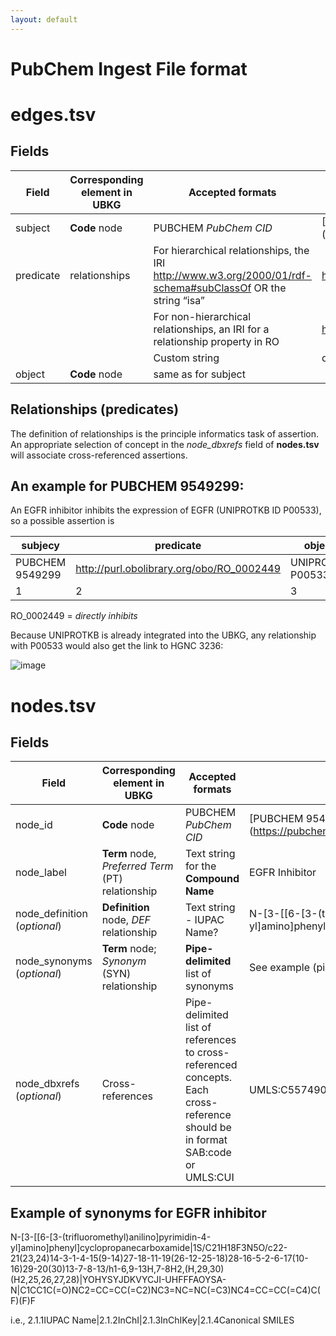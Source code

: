 ```yaml
---
layout: default
---
```

# PubChem Ingest File format

# edges.tsv
## Fields

| Field     | Corresponding element in UBKG | Accepted formats                                                                                            | Examples                                                            |
|-----------|-------------------------------|-------------------------------------------------------------------------------------------------------------|---------------------------------------------------------------------|
| subject   | **Code** node                 | PUBCHEM _PubChem CID_                                                                                       | [PUBCHEM 9549299](https://pubchem.ncbi.nlm.nih.gov/compound/9549299 |
| predicate | relationships                 | For hierarchical relationships, the IRI http://www.w3.org/2000/01/rdf-schema#subClassOf OR the string “isa” | http://www.w3.org/2000/01/rdf-schema#subClassOf                     |
|           |                               | For non-hierarchical relationships, an IRI for a relationship property in RO	                               | http://purl.obolibrary.org/obo/RO_0002292                           |
|           |                               | Custom string                                                                                               | drinks milkshake of                                                 |
| object    | **Code** node                 | same as for subject                                                                                         |                                                                     |

## Relationships (predicates)
 The definition of relationships is the principle informatics task of assertion. An appropriate selection of concept in the _node_dbxrefs_ field of **nodes.tsv** will associate cross-referenced assertions.
 
 ## An example for PUBCHEM 9549299:
 
 An EGFR inhibitor inhibits the expression of EGFR (UNIPROTKB ID P00533), so a possible assertion is
 
| subjecy         | predicate                                 | object           |
|-----------------|-------------------------------------------|------------------|
| PUBCHEM 9549299 | http://purl.obolibrary.org/obo/RO_0002449 | UNIPROTKB P00533 |
| 1               | 2                                         | 3                |

RO_0002449 = _directly inhibits_
 
 Because UNIPROTKB is already integrated into the UBKG, any relationship with P00533 would also get the link to HGNC 3236:
 
 ![image](https://user-images.githubusercontent.com/10928372/203175673-0372303c-ac5c-4122-bb6f-74a4dc31903a.png)

# nodes.tsv

## Fields

| Field                        | Corresponding element in UBKG                     | Accepted formats                                                                                                              | Examples                                                                                 |
|------------------------------|---------------------------------------------------|-------------------------------------------------------------------------------------------------------------------------------|------------------------------------------------------------------------------------------|
| node_id                      | **Code** node                                     | PUBCHEM _PubChem CID_                                                                                                         | [PUBCHEM 9549299](https://pubchem.ncbi.nlm.nih.gov/compound/9549299                      |
| node_label                   | **Term** node, _Preferred Term_ (PT) relationship | Text string for the **Compound Name**                                                                                         | EGFR Inhibitor                                                                           |
| node_definition (_optional_) | **Definition** node, _DEF_ relationship           | Text string - IUPAC Name?                                                                                                     | N-[3-[[6-[3-(trifluoromethyl)anilino]pyrimidin-4-yl]amino]phenyl]cyclopropanecarboxamide |
| node_synonyms (_optional_)   | **Term** node; _Synonym_ (SYN) relationship       | **Pipe-delimited** list of synonyms                                                                                           | See example (pipes are also used to format table cells)                                  |
| node_dbxrefs (_optional_)    | Cross-references                                  | Pipe-delimited list of references to cross-referenced concepts. Each cross-reference should be in format SAB:code or UMLS:CUI | UMLS:C5574906                                                                            |

## Example of synonyms for EGFR inhibitor
N-[3-[[6-[3-(trifluoromethyl)anilino]pyrimidin-4-yl]amino]phenyl]cyclopropanecarboxamide|1S/C21H18F3N5O/c22-21(23,24)14-3-1-4-15(9-14)27-18-11-19(26-12-25-18)28-16-5-2-6-17(10-16)29-20(30)13-7-8-13/h1-6,9-13H,7-8H2,(H,29,30)(H2,25,26,27,28)|YOHYSYJDKVYCJI-UHFFFAOYSA-N|C1CC1C(=O)NC2=CC=CC(=C2)NC3=NC=NC(=C3)NC4=CC=CC(=C4)C(F)(F)F

i.e.,
2.1.1IUPAC Name|2.1.2InChI|2.1.3InChIKey|2.1.4Canonical SMILES
